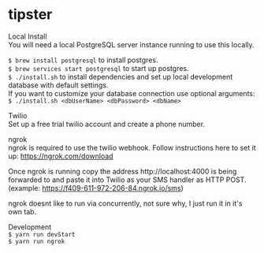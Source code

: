 # tipster

Local Install  
You will need a local PostgreSQL server instance running to use this locally.

```$ brew install postgresql``` to install postgres.  
```$ brew services start postgresql``` to start up postgres.  
```$ ./install.sh``` to install dependencies and set up local development database with default settings.  
If you want to customize your database connection use optional arguments:  
```$ ./install.sh <dbUserName> <dbPassword> <dbName>```

Twilio  
Set up a free trial twilio account and create a phone number.

ngrok  
ngrok is required to use the twilio webhook. Follow instructions here to set it up: https://ngrok.com/download

Once ngrok is running copy the address http://localhost:4000 is being forwarded to and paste it into Twilio as your SMS handler as HTTP POST. (example: https://f409-611-972-206-84.ngrok.io/sms)

ngrok doesnt like to run via concurrently, not sure why, I just run it in it's own tab.

Development  
```$ yarn run devStart```  
```$ yarn run ngrok```
